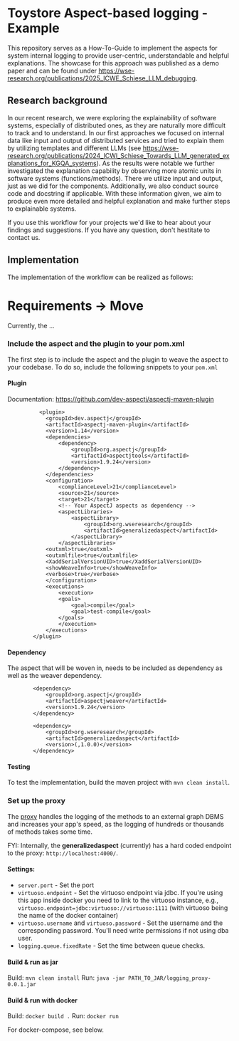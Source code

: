 # Toystore Aspect-based logging - Example

This repository serves as a How-To-Guide to implement the aspects for system internal logging to provide user-centric, understandable and helpful explanations. The showcase for this approach was published as a demo paper and can be found under https://wse-research.org/publications/2025_ICWE_Schiese_LLM_debugging. 

## Research background

In our recent research, we were exploring the explainability of software systems, especially of distributed ones, as they are naturally more difficult to track and to understand. In our first approaches we focused on internal data like input and output of distributed services and tried to explain them by utilizing templates and different LLMs (see https://wse-research.org/publications/2024_ICWI_Schiese_Towards_LLM_generated_explanations_for_KGQA_systems). As the results were notable we further investigated the explanation capability by observing more atomic units in software systems (functions/methods). There we utilize input and output, just as we did for the components. Additionally, we also conduct source code and docstring if applicable. With these information given, we aim to produce even more detailed and helpful explanation and make further steps to explainable systems. 

If you use this workflow for your projects we'd like to hear about your findings and suggestions. If you have any question, don't hestitate to contact us.

## Implementation

The implementation of the workflow can be realized as follows:

# Requirements -> Move

Currently, the ...

### Include the aspect and the plugin to your pom.xml

The first step is to include the aspect and the plugin to weave the aspect to your codebase. To do so, include the following snippets to your `pom.xml`

#### Plugin

Documentation: https://github.com/dev-aspectj/aspectj-maven-plugin

```
          <plugin>
            <groupId>dev.aspectj</groupId>
            <artifactId>aspectj-maven-plugin</artifactId>
            <version>1.14</version>
            <dependencies>
                <dependency>
                    <groupId>org.aspectj</groupId>
                    <artifactId>aspectjtools</artifactId>
                    <version>1.9.24</version>
                </dependency>
            </dependencies>
            <configuration>
                <complianceLevel>21</complianceLevel>
                <source>21</source>
                <target>21</target>
                <!-- Your AspectJ aspects as dependency -->
                <aspectLibraries>
                    <aspectLibrary>
                        <groupId>org.wseresearch</groupId>
                        <artifactId>generalizedaspect</artifactId>
                    </aspectLibrary>
                </aspectLibraries>
            <outxml>true</outxml>
            <outxmlfile>true</outxmlfile>
            <XaddSerialVersionUID>true</XaddSerialVersionUID>
            <showWeaveInfo>true</showWeaveInfo>
            <verbose>true</verbose>
            </configuration>
            <executions>
                <execution>
                <goals>
                    <goal>compile</goal>
                    <goal>test-compile</goal>
                </goals>
                </execution>
            </executions>
        </plugin>
```

#### Dependency

The aspect that will be woven in, needs to be included as dependency as well as the weaver dependency.

```
        <dependency>
            <groupId>org.aspectj</groupId>
            <artifactId>aspectjweaver</artifactId>
            <version>1.9.24</version>
        </dependency>

        <dependency>
            <groupId>org.wseresearch</groupId>
            <artifactId>generalizedaspect</artifactId>
            <version>(,1.0.0)</version>
        </dependency>
```

#### Testing

To test the implementation, build the maven project with `mvn clean install`.

### Set up the proxy

The [proxy](https://github.com/WSE-research/logging_proxy) handles the logging of the methods to an external graph DBMS and increases your app's speed, as the logging of hundreds or thousands of methods takes some time.

FYI: Internally, the **generalizedaspect** (currently) has a hard coded endpoint to the proxy: `http://localhost:4000/`. 

#### Settings:

- `server.port` - Set the port
- `virtuoso.endpoint` - Set the virtuoso endpoint via jdbc. If you're using this app inside docker you need to link to the virtuoso instance, e.g., `virtuoso.endpoint=jdbc:virtuoso://virtuoso:1111` (with virtuoso being the name of the docker container)
- `virtuoso.username` and `virtuoso.password` - Set the username and the corresponding password. You'll need write permissions if not using dba user.
- `logging.queue.fixedRate` - Set the time between queue checks.

#### Build & run as jar

Build: `mvn clean install`
Run: `java -jar PATH_TO_JAR/logging_proxy-0.0.1.jar`

#### Build & run with docker

Build: `docker build .`
Run: `docker run`

For docker-compose, see below.






